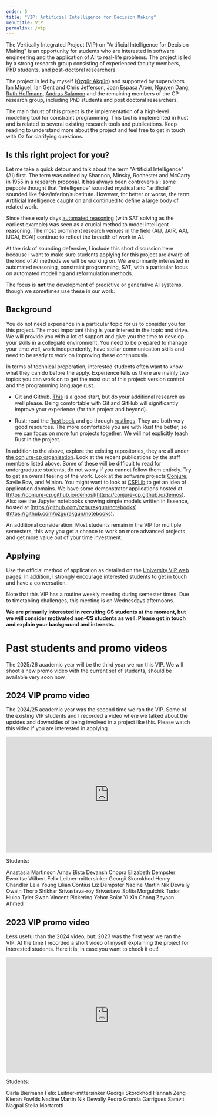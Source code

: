 ```yaml
---
order: 5
title: "VIP: Artificial Intelligence for Decision Making"
menutitle: VIP
permalink: /vip
---
```


The Vertically Integrated Project (VIP) on "Artificial Intelligence for Decision Making" is an opportunity for students who are interested in software engineering and the application of AI to real-life problems. The project is led by a strong research group consisting of experienced faculty members, PhD students, and post-doctoral researchers.

The project is led by myself ([Özgür Akgün](https://www.st-andrews.ac.uk/computer-science/people/oa86/)) and supported by supervisors [Ian Miguel](https://www.st-andrews.ac.uk/computer-science/people/ijm/), [Ian Gent](https://www.st-andrews.ac.uk/computer-science/people/ipg1/) and [Chris Jefferson](https://www.st-andrews.ac.uk/computer-science/people/caj21/), [Joan Espasa Arxer](https://www.st-andrews.ac.uk/computer-science/people/jea20/), [Nguyen Dang](https://www.st-andrews.ac.uk/computer-science/people/nttd/), [Ruth Hoffmann](https://www.st-andrews.ac.uk/computer-science/people/rh347/), [Andras Salamon](https://www.st-andrews.ac.uk/computer-science/people/as456/) and the remaining members of the CP research group, including PhD students and post doctoral researchers.

The main thrust of this project is the implementation of a high-level modelling tool for constraint programming. This tool is implemented in Rust and is related to several existing research tools and publications. Keep reading to understand more about the project and feel free to get in touch with Oz for clarifying questions.

## Is this right project for you?

Let me take a quick detour and talk about the term "Artificial Intelligence" (AI) first. The term was coined by Shannon, Minsky, Rochester and McCarty in 1955 in a [research proposal](http://jmc.stanford.edu/articles/dartmouth/dartmouth.pdf). It has always been controversial; some pepople thought that "intelligence" sounded mystical and "artificial" sounded like fake/inferior/substitute. However, for better or worse, the term Artificial Intelligence caught on and continued to define a large body of related work.

Since these early days [automated reasoning](https://plato.stanford.edu/entries/reasoning-automated) (with SAT solving as the earliest example) was seen as a crucial method to model intelligent reasoning. The most prominent research venues in the field (AIJ, JAIR, AAI, IJCAI, ECAI) continue to reflect the breadth of work in AI.

At the risk of sounding defensive, I include this short discussion here because I want to make sure students applying for this project are aware of the kind of AI methods we will be working on. We are primarily interested in automated reasoning, constraint programming, SAT, with a particular focus on automated modelling and reformulation methods.

The focus is **not** the development of predictive or generative AI systems, though we sometimes use these in our work.

## Background

You do not need experience in a particular topic for us to consider you for this project. The most important thing is your interest in the topic and drive. We will provide you with a lot of support and give you the time to develop your skills in a collegiate environment. You need to be prepared to manage your time well, work independently, have stellar communication skills and need to be ready to work on improving these continuously.

In terms of technical preperation, interested students often want to know what they can do before the apply. Experience tells us there are mainly two topics you can work on to get the most out of this project: version control and the programming language rust.

- Git and Github. [This](https://swcarpentry.github.io/git-novice/) is a good start, but do your additional research as well please. Being comfortable with Git and GitHub will significantly improve your experience (for this project and beyond).

- Rust: read the [Rust book](https://doc.rust-lang.org/book/index.html) and go through [rustlings](https://github.com/rust-lang/rustlings). They are both very good resources. The more comfortable you are with Rust the better, so we can focus on more fun projects together. We will not explicitly teach Rust in the project.

In addition to the above, explore the existing repositories, they are all under [the conjure-cp organisation](https://github.com/conjure-cp). Look at the recent publications by the staff members listed above. Some of these will be difficult to read for undergraduate students, do not worry if you cannot follow them entirely. Try to get an overall feeling of the work. Look at the software projects [Conjure](https://github.com/conjure-cp/conjure), Savile Row, and Minion. You might want to look at [CSPLib](https://www.csplib.org) to get an idea of application domains. We have some demonstrator applications hosted at [https://conjure-cp.github.io/demos](https://conjure-cp.github.io/demos). Also see the Jupyter notebooks showing simple models written in Essence, hosted at [https://github.com/ozgurakgun/notebooks](https://github.com/ozgurakgun/notebooks).

An additional consideration: Most students remain in the VIP for multiple semesters, this way you get a chance to work on more advanced projects and get more value out of your time investment.

## Applying

Use the official method of application as detailed on the [University VIP web pages](https://www.st-andrews.ac.uk/education/vip/). In addition, I strongly encourage interested students to get in touch and have a conversation.

Note that this VIP has a routine weekly meeting during semester times. Due to timetabling challenges, this meeting is on Wednesdays afternoons.

**We are primarily interested in recruiting CS students at the moment, but we will consider motivated non-CS students as well. Please get in touch and explain your background and interests.**


# Past students and promo videos

The 2025/26 academic year will be the third year we run this VIP. We will shoot a new promo video with the current set of students, should be available very soon now.

## 2024 VIP promo video

The 2024/25 academic year was the second time we ran the VIP. Some of the existing VIP students and I recorded a video where we talked about the upsides and downsides of being involved in a project like this. Please watch this video if you are interested in applying.

<iframe width="560" height="315" style="display:block;margin:auto;" src="https://www.youtube.com/embed/PgnxbnGh3oo" title="YouTube video player" frameborder="0" allow="accelerometer; autoplay; clipboard-write; encrypted-media; gyroscope; picture-in-picture; web-share" allowfullscreen></iframe>

Students:

Anastasia Martinson
Arnav Bista
Devansh Chopra
Elizabeth Dempster
Eworitse Wilbert
Felix Leitner-mittersinker
Georgii Skorokhod
Henry Chandler
Leia Young
Lilian Contius
Liz Dempster
Nadine Martin
Nik Dewally
Owain Thorp
Shikhar Srivastava-roy Srivastava
Sofiia Morgulchik
Tudor Huica
Tyler Swan
Vincent Pickering
Yehor Boiar
Yi Xin Chong
Zayaan Ahmed


## 2023 VIP promo video

Less useful than the 2024 video, but: 2023 was the first year we ran the VIP. At the time I recorded a short video of myself explaining the project for interested students. Here it is, in case you want to check it out!

<iframe width="560" height="315" style="display:block;margin:auto;" src="https://www.youtube.com/embed/bK_QmJ4Mlos" title="YouTube video player" frameborder="0" allow="accelerometer; autoplay; clipboard-write; encrypted-media; gyroscope; picture-in-picture; web-share" allowfullscreen></iframe>

Students:

Carla Biermann
Felix Leitner-mittersinker
Georgii Skorokhod
Hannah Zeng
Kieran Fowlds
Nadine Martin
Nik Dewally
Pedro Gronda Garrigues
Samvit Nagpal
Stella Mortarotti


